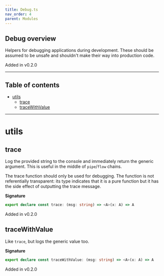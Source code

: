 ```yaml
---
title: Debug.ts
nav_order: 4
parent: Modules
---
```


## Debug overview

Helpers for debugging applications during development. These should be
assumed to be unsafe and shouldn't make their way into production code.

Added in v0.2.0

---

<h2 class="text-delta">Table of contents</h2>

- [utils](#utils)
  - [trace](#trace)
  - [traceWithValue](#tracewithvalue)

---

# utils

## trace

Log the provided string to the console and immediately return the generic
argument. This is useful in the middle of `pipe`/`flow` chains.

The trace function should only be used for debugging. The function is not
referentially transparent: its type indicates that it is a pure function but
it has the side effect of outputting the trace message.

**Signature**

```ts
export declare const trace: (msg: string) => <A>(x: A) => A
```

Added in v0.2.0

## traceWithValue

Like `trace`, but logs the generic value too.

**Signature**

```ts
export declare const traceWithValue: (msg: string) => <A>(x: A) => A
```

Added in v0.2.0
